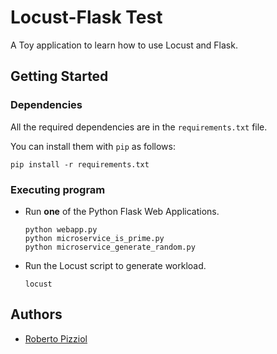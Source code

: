 # Locust-Flask Test

A Toy application to learn how to use Locust and Flask.

## Getting Started

### Dependencies

All the required dependencies are in the `requirements.txt` file.

You can install them with `pip` as follows:

```
pip install -r requirements.txt
```

### Executing program


* Run **one** of the Python Flask Web Applications.

   ```
   python webapp.py
   python microservice_is_prime.py
   python microservice_generate_random.py
   ```

* Run the Locust script to generate workload.

   ```
   locust
   ```

## Authors

* [Roberto Pizziol](https://github.com/rpizziol)